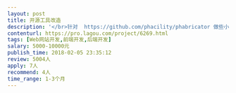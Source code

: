```yaml
---                
layout: post       
title: 开源工具改造           
description: '</br>针对  https://github.com/phacility/phabricator 做些小的功能个性化开发</br></br>需要具备至少3年以上PHP经验</br>'     
contenturl: https://pro.lagou.com/project/6269.html      
tags: [Web网站开发,前端开发,后端开发]            
salary: 5000-10000元          
publish_time: 2018-02-05 23:35:12         
review: 5004人                   
apply: 7人                   
recommend: 4人                   
time_range: 1-3个月              
---                 
```

